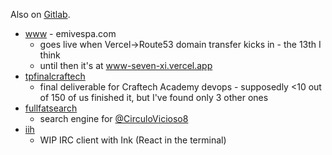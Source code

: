 Also on [Gitlab](https://gitlab.com/emivespa).

- [www](https://github.com/emivespa/www) - emivespa.com
  - goes live when Vercel->Route53 domain transfer kicks in - the 13th I think
  - until then it's at www-seven-xi.vercel.app
- [tpfinalcraftech](https://gitlab.com/tpfinalcraftech)
  - final deliverable for Craftech Academy devops - supposedly <10 out of 150 of us finished it, but I've found only 3 other ones
- [fullfatsearch](https://github.com/emivespa/fullfatsearch)
  - search engine for [@CirculoVicioso8](https://www.youtube.com/@CirculoVicioso8)
- [iih](https://github.com/emivespa/iih)
  - WIP IRC client with Ink (React in the
    terminal)
